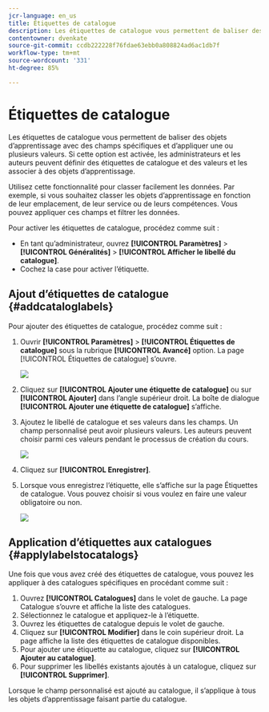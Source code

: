 ```yaml
---
jcr-language: en_us
title: Étiquettes de catalogue
description: Les étiquettes de catalogue vous permettent de baliser des objets d’apprentissage avec des champs spécifiques et d’appliquer une ou plusieurs valeurs. Si cette option est activée, les administrateurs et les auteurs peuvent définir des étiquettes de catalogue et des valeurs et les associer à des objets d’apprentissage.
contentowner: dvenkate
source-git-commit: ccdb222228f76fdae63ebb0a808824ad6ac1db7f
workflow-type: tm+mt
source-wordcount: '331'
ht-degree: 85%

---
```




# Étiquettes de catalogue

Les étiquettes de catalogue vous permettent de baliser des objets d’apprentissage avec des champs spécifiques et d’appliquer une ou plusieurs valeurs. Si cette option est activée, les administrateurs et les auteurs peuvent définir des étiquettes de catalogue et des valeurs et les associer à des objets d’apprentissage.

Utilisez cette fonctionnalité pour classer facilement les données. Par exemple, si vous souhaitez classer les objets d’apprentissage en fonction de leur emplacement, de leur service ou de leurs compétences. Vous pouvez appliquer ces champs et filtrer les données.

Pour activer les étiquettes de catalogue, procédez comme suit :

* En tant qu’administrateur, ouvrez **[!UICONTROL Paramètres]** > **[!UICONTROL Généralités]** > **[!UICONTROL Afficher le libellé du catalogue]**.
* Cochez la case pour activer l’étiquette.

## Ajout d’étiquettes de catalogue {#addcataloglabels}

Pour ajouter des étiquettes de catalogue, procédez comme suit :

1. Ouvrir  **[!UICONTROL Paramètres]** > **[!UICONTROL Étiquettes de catalogue]** sous la rubrique **[!UICONTROL Avancé]** option. La page [!UICONTROL Étiquettes de catalogue] s’ouvre.

   ![](assets/catalog-labels-page.png)

1. Cliquez sur **[!UICONTROL Ajouter une étiquette de catalogue]** ou sur **[!UICONTROL Ajouter]** dans l’angle supérieur droit. La boîte de dialogue **[!UICONTROL Ajouter une étiquette de catalogue]** s’affiche.
1. Ajoutez le libellé de catalogue et ses valeurs dans les champs. Un champ personnalisé peut avoir plusieurs valeurs. Les auteurs peuvent choisir parmi ces valeurs pendant le processus de création du cours.

   ![](assets/add-labels.png)

1. Cliquez sur **[!UICONTROL Enregistrer]**.
1. Lorsque vous enregistrez l’étiquette, elle s’affiche sur la page Étiquettes de catalogue. Vous pouvez choisir si vous voulez en faire une valeur obligatoire ou non.

   ![](assets/catalog-label.png)

## Application d’étiquettes aux catalogues {#applylabelstocatalogs}

Une fois que vous avez créé des étiquettes de catalogue, vous pouvez les appliquer à des catalogues spécifiques en procédant comme suit :

1. Ouvrez **[!UICONTROL Catalogues]** dans le volet de gauche. La page Catalogue s’ouvre et affiche la liste des catalogues.
1. Sélectionnez le catalogue et appliquez-le à l’étiquette.
1. Ouvrez les étiquettes de catalogue depuis le volet de gauche.
1. Cliquez sur **[!UICONTROL Modifier]** dans le coin supérieur droit. La page affiche la liste des étiquettes de catalogue disponibles.
1. Pour ajouter une étiquette au catalogue, cliquez sur **[!UICONTROL Ajouter au catalogue]**.
1. Pour supprimer les libellés existants ajoutés à un catalogue, cliquez sur **[!UICONTROL Supprimer]**.

Lorsque le champ personnalisé est ajouté au catalogue, il s’applique à tous les objets d’apprentissage faisant partie du catalogue.
